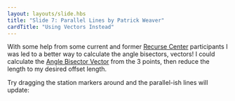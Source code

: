 ```yaml
---
layout: layouts/slide.hbs
title: "Slide 7: Parallel Lines by Patrick Weaver"
cardTitle: "Using Vectors Instead"
---
```


With some help from some current and former [Recurse Center](https://www.recurse.com/) participants I was led to a better way to calculate the angle bisectors, vectors! I could calculate the [Angle Bisector Vector](https://proofwiki.org/wiki/Angle_Bisector_Vector) from the 3 points, then reduce the length to my desired offset length.

Try dragging the station markers around and the parallel-ish lines will update: